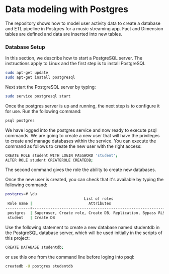 # Data modeling with Postgres
The repository shows how to model user activity data to create a database and ETL pipeline in Postgres for a music streaming app. Fact and Dimension tables are defined and data are inserted into new tables.


### Database Setup

In this section, we describe how to start a PostgreSQL server. The instructions apply to Linux and the first step is to install PostgreSQL

```bash
sudo apt-get update
sudo apt-get install postgresql
```

Next start the PostgreSQL server by typing:

```bash
sudo service postgresql start
```

Once the postgres server is up and running, the next step is to configure it for use. Run the following command:

```bash
psql postgres
```

We have logged into the postgres service and now ready to execute psql commands. We are going to create a new user that will have the privileges to create and manage databases within the service. You can execute the command as follows to create the new user with the right access:

```bash
CREATE ROLE student WITH LOGIN PASSWORD 'student';
ALTER ROLE student CREATEROLE CREATEDB;
```

The second command gives the role the ability to create new databases.

Once the new user is created, you can check that it's available by typing the following command:

```bash
postgres=# \du
                                   List of roles
 Role name |                         Attributes                         | Member of 
-----------+------------------------------------------------------------+-----------
 postgres  | Superuser, Create role, Create DB, Replication, Bypass RLS | {}
 student   | Create DB                                                  | {}
```

Use the following statement to create a new database named studentdb in the PostgreSQL database server, which will be used initially in the scripts of this project:

```bash
CREATE DATABASE studentdb;
```

or use this one from the command line before loging into psql:

```bash
createdb -U postgres studentdb
```

